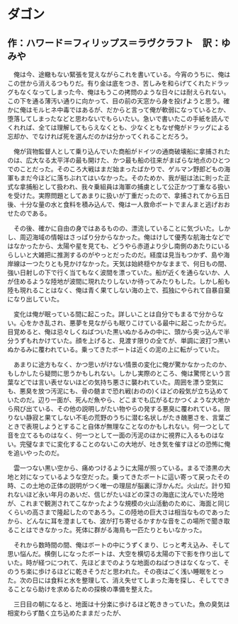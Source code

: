 # ダゴン

## 作：ハワード＝フィリップス＝ラヴクラフト　訳：ゆみや

　俺は今、途轍もない緊張を覚えながらこれを書いている。今宵のうちに、俺はこの世から消えるつもりだ。有り金は底をつき、苦しみを和らげてくれたドラッグもなくなってしまった今、俺はもうこの拷問のような日々には耐えられない。この下を通る薄汚い通りに向かって、目の前の天窓から身を投げようと思う。確かに俺はモルヒネ中毒ではあるが、だからと言って俺が軟弱になっているとか、堕落してしまったなどと思わないでもらいたい。急いで書いたこの手紙を読んでくれれば、全ては理解してもらえなくとも、少なくともなぜ俺がドラッグによる忘却か、でなければ死を選んだのかは分かってくれることだろう。

　俺が貨物監督人として乗り込んでいた商船がドイツの通商破壊船に拿捕されたのは、広大なる太平洋の最も開けた、かつ最も船の往来がまばらな地点のひとつでのことだった。そのころ大戦はまだ始まったばかりで、ゲルマン野郎どもの海軍もまだ今ほどに落ちぶれてはいなかった。そのためか、我が艇は法に則った正式な拿捕船として扱われ、我々乗組員は海軍の捕虜として公正かつ丁重なる扱いを受けた。実際問題としてあまりに扱いが丁重だったので、拿捕されてから五日後、十分な量の水と食料を積み込んで、俺は一人救命ボートでまんまと逃げおおせたのである。

　その後、確かに自由の身ではあるものの、漂流していることに気づいた。しかし、周辺海域の情報はさっぱり分からなかった。俺はけして優秀な航海士などではなかったから、太陽や星を見ても、どうやら赤道より少し南側のあたりにいるらしいと大雑把に推測するのがやっとだったのだ。経度は見当もつかず、島や海岸線は一つたりとも見かけなかった。天気は始終穏やかなままで、何日もの間、強い日射しの下で行く当てもなく波間を漂っていた。船が近くを通らないか、人が住めるような陸地が波間に現れたりしないか待ってみたりもした。しかし船も陸も現れることはなく、俺は青く果てしない海の上で、孤独にやられて自暴自棄になり出していた。

　変化は俺が眠っている間に起こった。詳しいことは自分でもまるで分からない。心をかき乱され、悪夢を見ながらも眠りこけている最中に起こったからだ。目覚めると、俺は忌々しくねばついた黒いぬかるみの中に、頭から突っ込んで半分うずもれかけていた。顔を上げると、見渡す限りの全てが、単調に波打つ黒いぬかるみに覆われている。乗ってきたボートは近くの泥の上に転がっていた。

　あまりに途方もなく、かつ思いがけない情景の変化に俺が驚かなかったのか、もしかしたら疑問に思うかもしれない。しかし実際のところ、俺は驚愕という言葉などでは言い表せないほどの気持ち悪さに襲われていた。周囲を漂う空気にも、悪臭を放つ汚泥にも、骨の髄まで恐れ戦(おのの)くほどの殺気が立ち込めていたのだ。辺り一面が、死んだ魚やら、どこまでも広がるむかつくような大地から飛び出ている、その他の説明しがたい物やらの発する悪臭に覆われている。限りない静寂と果てしない不毛の荒野のうちに潜む名状しがたき醜悪さを、言葉ごときで表現しようとすること自体が無理なことなのかもしれない。何一つとして音を立てるものはなく、何一つとして一面の汚泥のほかに視界に入るものはない。完璧なまでに変化することのないこの大地が、吐き気を催すほどの恐怖に俺を追いやったのだ。

　雲一つない黒い空から、痛めつけるように太陽が照っている。まるで漆黒の大地と対になっているような空だった。乗ってきたボートに這い寄って戻ったその時、この土地の正体の説明がつく唯一の理屈が脳裏に浮かんだ。火山だ。計り知れないほど永い年月のあいだ、信じがたいほどの深さの海底に沈んでいた陸地が、これまで観測されてこなかったような規模の火山活動のために、海面と同じくらいの高さまで隆起したのであろう。この陸地の巨大さは相当なものであったから、どんなに耳を澄ましても、波が打ち寄せるかすかな音をこの場所で聞き取ることはできなかった。死体に群がる海鳥も一匹たりともいなかった。

　それから数時間の間、俺はボートの中にうずくまり、じっと考え込み、そして思い悩んだ。横倒しになったボートは、大空を横切る太陽の下で影を作り出していた。時が経つにつれて、先ほどまでのような地面のねばつきはなくなって、そのうち楽に歩けるほどに乾きそうだと思われた。その夜はごく浅い睡眠をとった。次の日には食料と水を整理して、消え失せてしまった海を探し、そしてできることなら助けを求めるための探検の準備を整えた。

　三日目の朝になると、地面は十分楽に歩けるほど乾ききっていた。魚の臭気は相変わらず酷く立ち込めたままだったが、